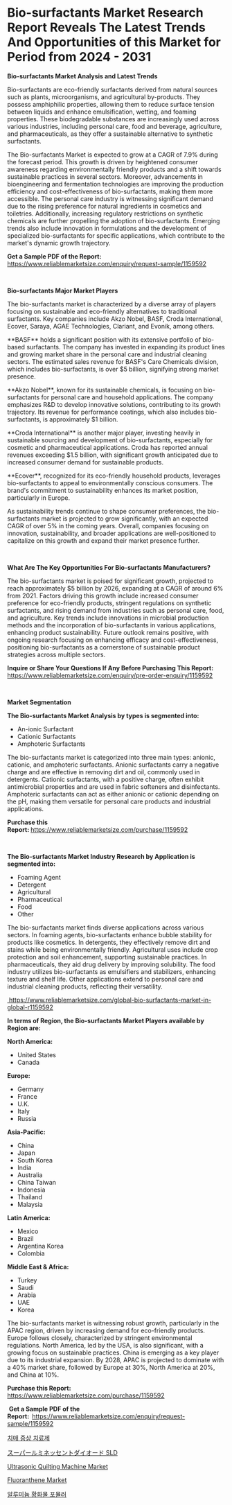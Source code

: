 <p><h1>Bio-surfactants Market Research Report Reveals The Latest Trends And Opportunities of this Market for Period from 2024 - 2031</h1></p><p><strong>Bio-surfactants Market Analysis and Latest Trends</strong></p>
<p><p>Bio-surfactants are eco-friendly surfactants derived from natural sources such as plants, microorganisms, and agricultural by-products. They possess amphiphilic properties, allowing them to reduce surface tension between liquids and enhance emulsification, wetting, and foaming properties. These biodegradable substances are increasingly used across various industries, including personal care, food and beverage, agriculture, and pharmaceuticals, as they offer a sustainable alternative to synthetic surfactants.</p><p>The Bio-surfactants Market is expected to grow at a CAGR of 7.9% during the forecast period. This growth is driven by heightened consumer awareness regarding environmentally friendly products and a shift towards sustainable practices in several sectors. Moreover, advancements in bioengineering and fermentation technologies are improving the production efficiency and cost-effectiveness of bio-surfactants, making them more accessible. The personal care industry is witnessing significant demand due to the rising preference for natural ingredients in cosmetics and toiletries. Additionally, increasing regulatory restrictions on synthetic chemicals are further propelling the adoption of bio-surfactants. Emerging trends also include innovation in formulations and the development of specialized bio-surfactants for specific applications, which contribute to the market's dynamic growth trajectory.</p></p>
<p><strong>Get a Sample PDF of the Report:&nbsp;</strong> <a href="https://www.reliablemarketsize.com/enquiry/request-sample/1159592">https://www.reliablemarketsize.com/enquiry/request-sample/1159592</a></p>
<p>&nbsp;</p>
<p><strong>Bio-surfactants Major Market Players</strong></p>
<p><p>The bio-surfactants market is characterized by a diverse array of players focusing on sustainable and eco-friendly alternatives to traditional surfactants. Key companies include Akzo Nobel, BASF, Croda International, Ecover, Saraya, AGAE Technologies, Clariant, and Evonik, among others.</p><p>**BASF** holds a significant position with its extensive portfolio of bio-based surfactants. The company has invested in expanding its product lines and growing market share in the personal care and industrial cleaning sectors. The estimated sales revenue for BASF's Care Chemicals division, which includes bio-surfactants, is over $5 billion, signifying strong market presence.</p><p>**Akzo Nobel**, known for its sustainable chemicals, is focusing on bio-surfactants for personal care and household applications. The company emphasizes R&D to develop innovative solutions, contributing to its growth trajectory. Its revenue for performance coatings, which also includes bio-surfactants, is approximately $1 billion.</p><p>**Croda International** is another major player, investing heavily in sustainable sourcing and development of bio-surfactants, especially for cosmetic and pharmaceutical applications. Croda has reported annual revenues exceeding $1.5 billion, with significant growth anticipated due to increased consumer demand for sustainable products.</p><p>**Ecover**, recognized for its eco-friendly household products, leverages bio-surfactants to appeal to environmentally conscious consumers. The brand's commitment to sustainability enhances its market position, particularly in Europe.</p><p>As sustainability trends continue to shape consumer preferences, the bio-surfactants market is projected to grow significantly, with an expected CAGR of over 5% in the coming years. Overall, companies focusing on innovation, sustainability, and broader applications are well-positioned to capitalize on this growth and expand their market presence further.</p></p>
<p>&nbsp;</p>
<p><strong>What Are The Key Opportunities For Bio-surfactants Manufacturers?</strong></p>
<p><p>The bio-surfactants market is poised for significant growth, projected to reach approximately $5 billion by 2026, expanding at a CAGR of around 6% from 2021. Factors driving this growth include increased consumer preference for eco-friendly products, stringent regulations on synthetic surfactants, and rising demand from industries such as personal care, food, and agriculture. Key trends include innovations in microbial production methods and the incorporation of bio-surfactants in various applications, enhancing product sustainability. Future outlook remains positive, with ongoing research focusing on enhancing efficacy and cost-effectiveness, positioning bio-surfactants as a cornerstone of sustainable product strategies across multiple sectors.</p></p>
<p><strong>Inquire or Share Your Questions If Any Before Purchasing This Report:</strong> <a href="https://www.reliablemarketsize.com/enquiry/pre-order-enquiry/1159592">https://www.reliablemarketsize.com/enquiry/pre-order-enquiry/1159592</a></p>
<p>&nbsp;</p>
<p><strong>Market Segmentation</strong></p>
<p><strong>The Bio-surfactants Market Analysis by types is segmented into:</strong></p>
<p><ul><li>An-ionic Surfactant</li><li>Cationic Surfactants</li><li>Amphoteric Surfactants</li></ul></p>
<p><p>The bio-surfactants market is categorized into three main types: anionic, cationic, and amphoteric surfactants. Anionic surfactants carry a negative charge and are effective in removing dirt and oil, commonly used in detergents. Cationic surfactants, with a positive charge, often exhibit antimicrobial properties and are used in fabric softeners and disinfectants. Amphoteric surfactants can act as either anionic or cationic depending on the pH, making them versatile for personal care products and industrial applications.</p></p>
<p><strong>Purchase this Report:&nbsp;</strong><a href="https://www.reliablemarketsize.com/purchase/1159592">https://www.reliablemarketsize.com/purchase/1159592</a></p>
<p>&nbsp;</p>
<p><strong>The Bio-surfactants Market Industry Research by Application is segmented into:</strong></p>
<p><ul><li>Foaming Agent</li><li>Detergent</li><li>Agricultural</li><li>Pharmaceutical</li><li>Food</li><li>Other</li></ul></p>
<p><p>The bio-surfactants market finds diverse applications across various sectors. In foaming agents, bio-surfactants enhance bubble stability for products like cosmetics. In detergents, they effectively remove dirt and stains while being environmentally friendly. Agricultural uses include crop protection and soil enhancement, supporting sustainable practices. In pharmaceuticals, they aid drug delivery by improving solubility. The food industry utilizes bio-surfactants as emulsifiers and stabilizers, enhancing texture and shelf life. Other applications extend to personal care and industrial cleaning products, reflecting their versatility.</p></p>
<p><a href="https://www.reliablemarketsize.com/global-bio-surfactants-market-in-global-r1159592">&nbsp;https://www.reliablemarketsize.com/global-bio-surfactants-market-in-global-r1159592</a></p>
<p><strong>In terms of Region, the Bio-surfactants Market Players available by Region are:</strong></p>
<p>
    <p> <strong> North America: </strong>
        <ul>
            <li>United States</li>
            <li>Canada</li>
        </ul>
        </p> 
    <p> <strong> Europe: </strong>
        <ul>
            <li>Germany</li>
            <li>France</li>
            <li>U.K.</li>
            <li>Italy</li>
            <li>Russia</li>
        </ul>
        </p> 
    <p> <strong> Asia-Pacific: </strong>
        <ul>
            <li>China</li>
            <li>Japan</li>
            <li>South Korea</li>
            <li>India</li>
            <li>Australia</li>
            <li>China Taiwan</li>
            <li>Indonesia</li>
            <li>Thailand</li>
            <li>Malaysia</li>
        </ul>
        </p> 
    <p> <strong> Latin America: </strong>
        <ul>
            <li>Mexico</li>
            <li>Brazil</li>
            <li>Argentina Korea</li>
            <li>Colombia</li>
        </ul>
        </p> 
    <p> <strong> Middle East & Africa: </strong>
        <ul>
            <li>Turkey</li>
            <li>Saudi</li>
            <li>Arabia</li>
            <li>UAE</li>
            <li>Korea</li>
        </ul>
    </p>
    </p>
<p><p>The bio-surfactants market is witnessing robust growth, particularly in the APAC region, driven by increasing demand for eco-friendly products. Europe follows closely, characterized by stringent environmental regulations. North America, led by the USA, is also significant, with a growing focus on sustainable practices. China is emerging as a key player due to its industrial expansion. By 2028, APAC is projected to dominate with a 40% market share, followed by Europe at 30%, North America at 20%, and China at 10%.</p></p>
<p><strong>Purchase this Report: </strong><a href="https://www.reliablemarketsize.com/purchase/1159592">https://www.reliablemarketsize.com/purchase/1159592</a></p>
<p>&nbsp;<strong>Get a Sample PDF of the Report:&nbsp;&nbsp;</strong><a href="https://www.reliablemarketsize.com/enquiry/request-sample/1159592">https://www.reliablemarketsize.com/enquiry/request-sample/1159592</a></p>
<p><strong></strong></p>
<p><p><a href="https://medium.com/@brucenelson1907/%EC%84%B8%EA%B3%84-medication-for-dementia-symptoms-market-%EC%9D%80-2024%EC%97%90%EC%84%9C-2031%EB%A1%9C-%EC%97%B0%ED%8F%89%EA%B7%A0-%EC%A6%9D%EA%B0%80%EC%9C%A8%EC%9D%84-%EB%B3%B4%EC%9D%BC-%EA%B2%83%EC%9C%BC%EB%A1%9C-%EC%98%88%EC%83%81%EB%90%A9%EB%8B%88%EB%8B%A4-0969439c7678">치매 증상 치료제</a></p><p><a href="https://medium.com/@bradomar67/superluminescent-diodes-slds-market-%E3%81%AF-%E3%82%B3%E3%82%B9%E3%83%88%E7%AE%A1%E7%90%86%E3%81%A8%E5%8A%B9%E7%8E%87%E5%90%91%E4%B8%8A%E3%82%92%E5%84%AA%E5%85%88%E3%81%97%E3%81%BE%E3%81%99-%E3%81%95%E3%82%89%E3%81%AB-%E5%A0%B1%E5%91%8A%E6%9B%B8%E3%81%AF%E5%B8%82%E5%A0%B4%E3%81%AE%E9%9C%80%E8%A6%81%E9%9D%A2%E3%81%A8%E4%BE%9B%E7%B5%A6%E9%9D%A2%E3%81%AE%E4%B8%A1%E6%96%B9%E3%82%92%E3%82%AB%E3%83%90%E3%83%BC%E3%81%97%E3%81%A6%E3%81%84%E3%81%BE%E3%81%99-835f4777825c">スーパールミネッセントダイオード SLD</a></p><p><a href="https://www.linkedin.com/pulse/what-current-future-prospects-ultrasonic-quilting-machine-hgfrc?trackingId=5LAUxOMDQ8WcVyvHFu3lew%3D%3D">Ultrasonic Quilting Machine Market</a></p><p><a href="https://issuu.com/reportprime-2/docs/fluoranthene-market-size-2030.pptx_b970d60d499f39">Fluoranthene Market</a></p><p><a href="https://medium.com/@brucenelson1907/aluminium-sulfide-formula-market-%EC%9D%98-%EA%B8%80%EB%A1%9C%EB%B2%8C-%EC%8B%9C%EC%9E%A5-%EA%B0%9C%EC%9A%94%EB%8A%94-%EC%A0%84-%EC%84%B8%EA%B3%84-%EB%B0%8F-%EC%A3%BC%EC%9A%94-%EC%8B%9C%EC%9E%A5%EC%9D%98-%EC%82%B0%EC%97%85%EC%97%90-%EC%98%81%ED%96%A5%EC%9D%84-%EB%AF%B8%EC%B9%98%EB%8A%94-%EC%A3%BC%EC%9A%94-%ED%8A%B8%EB%A0%8C%EB%93%9C%EC%97%90-%EB%8C%80%ED%95%9C-%EB%8F%85%ED%8A%B9%ED%95%9C-%EA%B4%80%EC%A0%90%EC%9D%84-%EC%A0%9C%EA%B3%B5%ED%95%A9%EB%8B%88%EB%8B%A4-12344a16cbd8">알루미늄 황화물 포뮬러</a></p></p>